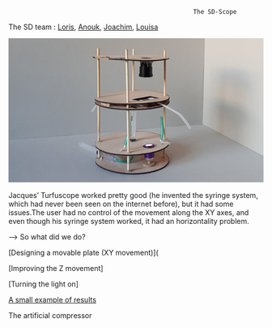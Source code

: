                                                        The SD-Scope

The SD team : [Loris](https://github.com/Loloneuf), [Anouk](https://github.com/AnoukTms), [Joachim](https://github.com/Joactay), [Louisa](https://github.com/Lsdrxx)

![alt text](https://github.com/MakerLabCRI/FrugalMicroscope/blob/master/StudentStories/SD-Scope/sdscope.jpg)

Jacques’ Turfuscope worked pretty good (he invented the syringe system, which had never been seen on the internet before), but it had some issues.The user had no control of the movement along the XY axes, and even though his syringe system worked, it had an horizontality problem.

--> So what did we do?

[Designing a movable plate (XY movement)](

[Improving the Z movement]

[Turning the light on]

[A small example of results](https://github.com/MakerLabCRI/FrugalMicroscope/blob/master/StudentStories/SD-Scope/video-1536931628.mp4)

The artificial compressor
